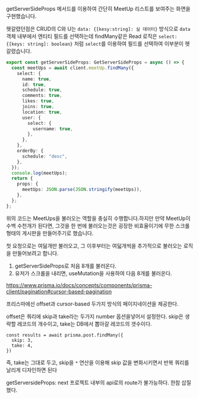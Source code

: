 getServerSideProps 메서드를 이용하여 간단히 MeetUp 리스트를 보여주는 화면을 구현했습니다.

헷갈렸던점은 CRUD의 C와 U는 `data: {[kesy:string]: 실 데이터}`
방식으로 `data` 객체 내부에서 엔티티 필드를 선택하는데 findMany같은 Read 로직은
`select: {[keys: string]: boolean}` 처럼 `select`를 이용하여 필드를 선택하여 이부분이 헷갈렸습니다.

```ts
export const getServerSideProps: GetServerSideProps = async () => {
  const meetUps = await client.meetUp.findMany({
    select: {
      name: true,
      id: true,
      schedule: true,
      comments: true,
      likes: true,
      joins: true,
      location: true,
      user: {
        select: {
          username: true,
        },
      },
    },
    orderBy: {
      schedule: "desc",
    },
  });
  console.log(meetUps);
  return {
    props: {
      meetUps: JSON.parse(JSON.stringify(meetUps)),
    },
  };
};
```

위의 코드는 MeetUps을 불러오는 역할을 충실히 수행합니다.하지만 만약 MeetUp이 수백 수천개가 된다면, 그것을 한 번에 불러오는것은 굉장한 비효율이기에 무한 스크롤 형태의 게시판을 만들어주기로 했습니다.

첫 요청으로는 여덞개만 불러오고, 그 이후부터는 여덟개씩을 추가적으로 불러오는 로직을 만들어보려고 합니다.

1. getServerSideProps로 처음 8개를 불러온다.
2. 유저가 스크롤을 내리면, useMutation을 사용하여 다음 8개를 불러온다.

https://www.prisma.io/docs/concepts/components/prisma-client/pagination#cursor-based-pagination

프리스마에선 offset과 cursor-based 두가지 방식의 페이지네이션을
제공한다.

offset은 쿼리에 skip과 take라는 두가지 number 옵션을넣어서 설정한다.
skip은 생략할 레코드의 개수이고, take는 DB에서 뽑아갈 레코드의 갯수이다.

```
const results = await prisma.post.findMany({
  skip: 3,
  take: 4,
})
```

즉, take는 그대로 두고, skip을 `*` 연산을 이용해 skip 값을 변화시키면서 반복 쿼리를 날리게 디자인하면 된다

getServersideProps: next 프로젝트 내부의 api로의 route가 불가능하다.
한참 삽질했다.
